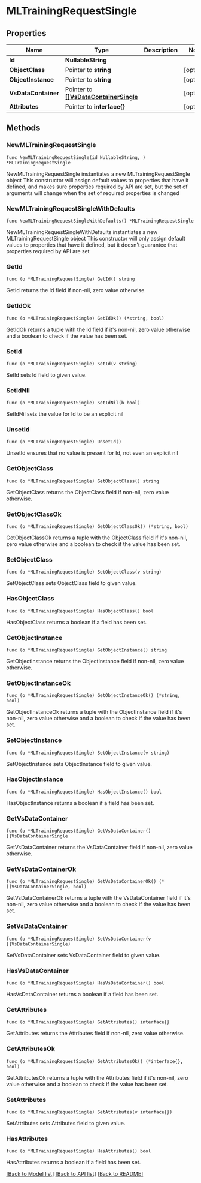 # MLTrainingRequestSingle

## Properties

Name | Type | Description | Notes
------------ | ------------- | ------------- | -------------
**Id** | **NullableString** |  | 
**ObjectClass** | Pointer to **string** |  | [optional] 
**ObjectInstance** | Pointer to **string** |  | [optional] 
**VsDataContainer** | Pointer to [**[]VsDataContainerSingle**](VsDataContainerSingle.md) |  | [optional] 
**Attributes** | Pointer to **interface{}** |  | [optional] 

## Methods

### NewMLTrainingRequestSingle

`func NewMLTrainingRequestSingle(id NullableString, ) *MLTrainingRequestSingle`

NewMLTrainingRequestSingle instantiates a new MLTrainingRequestSingle object
This constructor will assign default values to properties that have it defined,
and makes sure properties required by API are set, but the set of arguments
will change when the set of required properties is changed

### NewMLTrainingRequestSingleWithDefaults

`func NewMLTrainingRequestSingleWithDefaults() *MLTrainingRequestSingle`

NewMLTrainingRequestSingleWithDefaults instantiates a new MLTrainingRequestSingle object
This constructor will only assign default values to properties that have it defined,
but it doesn't guarantee that properties required by API are set

### GetId

`func (o *MLTrainingRequestSingle) GetId() string`

GetId returns the Id field if non-nil, zero value otherwise.

### GetIdOk

`func (o *MLTrainingRequestSingle) GetIdOk() (*string, bool)`

GetIdOk returns a tuple with the Id field if it's non-nil, zero value otherwise
and a boolean to check if the value has been set.

### SetId

`func (o *MLTrainingRequestSingle) SetId(v string)`

SetId sets Id field to given value.


### SetIdNil

`func (o *MLTrainingRequestSingle) SetIdNil(b bool)`

 SetIdNil sets the value for Id to be an explicit nil

### UnsetId
`func (o *MLTrainingRequestSingle) UnsetId()`

UnsetId ensures that no value is present for Id, not even an explicit nil
### GetObjectClass

`func (o *MLTrainingRequestSingle) GetObjectClass() string`

GetObjectClass returns the ObjectClass field if non-nil, zero value otherwise.

### GetObjectClassOk

`func (o *MLTrainingRequestSingle) GetObjectClassOk() (*string, bool)`

GetObjectClassOk returns a tuple with the ObjectClass field if it's non-nil, zero value otherwise
and a boolean to check if the value has been set.

### SetObjectClass

`func (o *MLTrainingRequestSingle) SetObjectClass(v string)`

SetObjectClass sets ObjectClass field to given value.

### HasObjectClass

`func (o *MLTrainingRequestSingle) HasObjectClass() bool`

HasObjectClass returns a boolean if a field has been set.

### GetObjectInstance

`func (o *MLTrainingRequestSingle) GetObjectInstance() string`

GetObjectInstance returns the ObjectInstance field if non-nil, zero value otherwise.

### GetObjectInstanceOk

`func (o *MLTrainingRequestSingle) GetObjectInstanceOk() (*string, bool)`

GetObjectInstanceOk returns a tuple with the ObjectInstance field if it's non-nil, zero value otherwise
and a boolean to check if the value has been set.

### SetObjectInstance

`func (o *MLTrainingRequestSingle) SetObjectInstance(v string)`

SetObjectInstance sets ObjectInstance field to given value.

### HasObjectInstance

`func (o *MLTrainingRequestSingle) HasObjectInstance() bool`

HasObjectInstance returns a boolean if a field has been set.

### GetVsDataContainer

`func (o *MLTrainingRequestSingle) GetVsDataContainer() []VsDataContainerSingle`

GetVsDataContainer returns the VsDataContainer field if non-nil, zero value otherwise.

### GetVsDataContainerOk

`func (o *MLTrainingRequestSingle) GetVsDataContainerOk() (*[]VsDataContainerSingle, bool)`

GetVsDataContainerOk returns a tuple with the VsDataContainer field if it's non-nil, zero value otherwise
and a boolean to check if the value has been set.

### SetVsDataContainer

`func (o *MLTrainingRequestSingle) SetVsDataContainer(v []VsDataContainerSingle)`

SetVsDataContainer sets VsDataContainer field to given value.

### HasVsDataContainer

`func (o *MLTrainingRequestSingle) HasVsDataContainer() bool`

HasVsDataContainer returns a boolean if a field has been set.

### GetAttributes

`func (o *MLTrainingRequestSingle) GetAttributes() interface{}`

GetAttributes returns the Attributes field if non-nil, zero value otherwise.

### GetAttributesOk

`func (o *MLTrainingRequestSingle) GetAttributesOk() (*interface{}, bool)`

GetAttributesOk returns a tuple with the Attributes field if it's non-nil, zero value otherwise
and a boolean to check if the value has been set.

### SetAttributes

`func (o *MLTrainingRequestSingle) SetAttributes(v interface{})`

SetAttributes sets Attributes field to given value.

### HasAttributes

`func (o *MLTrainingRequestSingle) HasAttributes() bool`

HasAttributes returns a boolean if a field has been set.


[[Back to Model list]](../README.md#documentation-for-models) [[Back to API list]](../README.md#documentation-for-api-endpoints) [[Back to README]](../README.md)


